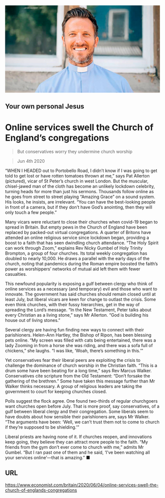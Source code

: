 ![](./images/20200606_BRP001.jpg)

## Your own personal Jesus

# Online services swell the Church of England’s congregations

> But conservatives worry they undermine church worship

> Jun 4th 2020

“WHEN I HEADED out to Portobello Road, I didn’t know if I was going to get told to get lost or have rotten tomatoes thrown at me,” says Pat Allerton (pictured), vicar of St Peter’s church in west London. But the muscular, chisel-jawed man of the cloth has become an unlikely lockdown celebrity, turning heads for more than just his sermons. Thousands follow online as he goes from street to street playing “Amazing Grace” on a sound system. His looks, he insists, are irrelevant. “You can have the best-looking people in front of a camera, but if they don’t have God’s anointing, then they will only touch a few people.”

Many vicars were reluctant to close their churches when covid-19 began to spread in Britain. But empty pews in the Church of England have been replaced by packed-out virtual congregations. A quarter of Britons have attended an online religious service since lockdown began, providing a boost to a faith that has seen dwindling church attendance. “The Holy Spirit can work through Zoom,” explains Rev Nicky Gumbel of Holy Trinity Brompton, a group of four churches. Its total weekly congregation has doubled to nearly 10,000. He draws a parallel with the early days of the church, noting that pandemics during the Roman empire boosted the faith’s power as worshippers’ networks of mutual aid left them with fewer casualties.

This newfound popularity is exposing a gulf between clergy who think of online services as a necessary (and temporary) evil and those who want to innovate. The government has said churches should remain closed until at least July, but liberal vicars are keen for change to outlast the crisis. Some even think churches, with their fussy hierarchies, get in the way of spreading the Lord’s message. “In the New Testament, Peter talks about every Christian as a living stone,” says Mr Allerton. “God is building his house out of living stones.”

Several clergy are having fun finding new ways to connect with their parishioners. Helen-Ann Hartley, the Bishop of Ripon, has been blessing pets online. “My screen was filled with cats being entertained, there was a lady Zooming in from a horse she was riding, and there was a sofa full of chickens,” she laughs. “I was like, ‘Woah, there’s something in this.’”

Yet conservatives fear their liberal peers are exploiting the crisis to challenge the dominance of church worship in the Christian faith. “This is a drum some have been beating for a long time,” says Rev Marcus Walker. Conservatives cite scripture from the Old Testament: “Don’t forsake the gathering of the brethren.” Some have taken this message further than Mr Walker thinks necessary. A group of religious leaders are taking the government to court for keeping churches closed.

Polls suggest the flock agree. One found two-thirds of regular churchgoers want churches open before July. That is more proof, say conservatives, of a gulf between liberal clergy and their congregation. Some liberals seem to have doubts about how sensible their parishioners are, says Mr Walker. “The arguments have been: ‘Well, we can’t trust them not to come to church if they’re supposed to be shielding.’”

Liberal priests are having none of it. If churches reopen, and innovations keep going, they believe they can attract more people to the faith. “My friends from the gym don’t ever come to church with me,” admits Mr Gumbel. “But I ran past one of them and he said, ‘I’ve been watching all your services online’—that is amazing.” ■

## URL

https://www.economist.com/britain/2020/06/04/online-services-swell-the-church-of-englands-congregations
